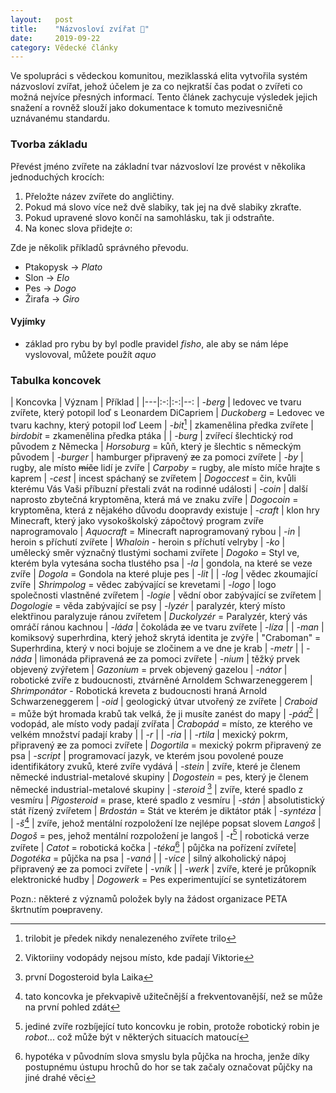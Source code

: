 ```yaml
---
layout:   post
title:    "Názvosloví zvířat 🐶"
date:     2019-09-22
category: Vědecké články
---
```

 
Ve spolupráci s vědeckou komunitou, meziklasská elita vytvořila systém názvosloví zvířat, jehož účelem je za co nejkratší čas podat o zvířeti co možná nejvíce přesných informací. Tento článek zachycuje výsledek jejich snažení a rovněž slouží jako dokumentace k tomuto mezivesničně uznávanému standardu.

### Tvorba základu
Převést jméno zvířete na základní tvar názvosloví lze provést v několika jednoduchých krocích:

1. Přeložte název zvířete do angličtiny.
2. Pokud má slovo více než dvě slabiky, tak jej na dvě slabiky zkraťte.
3. Pokud upravené slovo končí na samohlásku, tak ji odstraňte.
4. Na konec slova přidejte _o_:

Zde je několik příkladů správného převodu.

- Ptakopysk → _Plato_
- Slon → _Elo_
- Pes → _Dogo_
- Žirafa → _Giro_

#### Vyjímky
- základ pro rybu by byl podle pravidel _fisho_, ale aby se nám lépe vyslovoval, můžete použít _aquo_

### Tabulka koncovek

| Koncovka | Význam | Příklad |
|---|:-:|:-:|--:
| _-berg_			| ledovec ve tvaru zvířete, který potopil loď s Leonardem DiCapriem | _Duckoberg_ = Ledovec ve tvaru kachny, který potopil loď Leem
| _-bit_[^bit]			| zkamenělina předka zvířete | _birdobit_ = zkamenělina předka ptáka | 
| _-burg_			| zvířecí šlechtický rod původem z Německa | _Horsoburg_ = kůň, který je šlechtic s německým původem
| _-burger_ 			| hamburger připravený ~~ze~~ za pomoci zvířete
| _-by_				| rugby, ale místo ~~míče~~ lidí je zvíře | _Carpoby_ = rugby, ale místo míče hrajte s kaprem
| _-cest_			| incest spáchaný se zvířetem | _Dogoccest_ = čin, kvůli kterému Vás Vaši příbuzní přestali zvát na rodinné události 
| _-coin_			| další naprosto zbytečná kryptoměna, která má ve znaku zvíře | _Dogocoin_ = kryptoměna, která z nějakého důvodu doopravdy existuje
| _-craft_			| klon hry Minecraft, který jako vysokoškolský zápočtový program zvíře naprogramovalo | _Aquocraft_ = Minecraft naprogramovaný rybou
| _-in_				| heroin s příchutí zvířete | _Whaloin_ - heroin s příchutí velryby
| _-ko_				| umělecký směr význačný tlustými sochami zvířete | _Dogoko_ = Styl ve, kterém byla vytesána socha tlustého psa
| _-la_				| gondola, na které se veze zvíře | _Dogola_ = Gondola na které pluje pes
| _-lit_			|
| _-log_			| vědec zkoumající zvíře | _Shrimpolog_ = vědec zabývající se krevetami
| _-logo_			| logo společnosti vlastněné zvířetem
| _-logie_			| vědní obor zabývající se zvířetem | _Dogologie_ = věda zabývající se psy
| _-lyzér_			| paralyzér, který místo elektřinou paralyzuje ránou zvířetem | _Duckolyzér_ = Paralyzér, který vás omráčí ránou kachnou
| _-láda_			| čokoláda ~~ze~~ ve tvaru zvířete
| _-líza_			|
| _-man_			| komiksový superhrdina, který jehož skrytá identita je zvýře | "Craboman" = Superhrdina, který v noci bojuje se zločinem a ve dne je krab 
| _-metr_			| 
| _-náda_			| limonáda připravená ~~ze~~ za pomoci zvířete
| _-nium_			| těžký prvek objevený zvýřetem | _Gazonium_ = prvek objevený gazelou
| _-nátor_			| robotické zvíře z budoucnosti, ztvárněné Arnoldem Schwarzeneggerem | _Shrimponátor_ - Robotická kreveta z budoucnosti hraná Arnold Schwarzeneggerem
| _-oid_			| geologický útvar utvořený ze zvířete | _Craboid_ = může být hromada krabů tak velká, že ji musíte zanést do mapy
| _-pád_[^pad]			| vodopád, ale místo vody padají zvířata | _Crabopád_ = místo, ze kterého ve velkém množství padají kraby | 
| _-r_				|
| _-ria_			|
| _-rtila_			| mexický pokrm, připravený ~~ze~~ za pomoci zvířete | _Dogortila_ = mexický pokrm připravený ze psa
| _-script_			| programovací jazyk, ve kterém jsou povolené pouze identifikátory zvuků, které zvíře vydává
| _-stein_			| zvíře, které je členem německé industrial-metalové skupiny | _Dogostein_ = pes, který je členem německé industrial-metalové skupiny
| _-steroid_ [^steroid] 	| zvíře, které spadlo z vesmíru | _Pigosteroid_ = prase, které spadlo z vesmíru
| _-stán_			| absolutistický stát řízený zvířetem | _Brdostán_ = Stát ve kterém je diktátor pták
| _-syntéza_			|
| _-š_[^s]			| zvíře, jehož mentální rozpoložení lze nejlépe popsat slovem *Langoš* | _Dogoš_ = pes, jehož mentální rozpoložení je langoš
| _-t_[^t]			| robotická verze zvířete | _Catot_ = robotická kočka
| _-téka_[^teka]		| půjčka na pořízení zvířete| _Dogotéka_ = půjčka na psa 
| _-vaná_			| 
| _-vice_			| silný alkoholický nápoj připravený ~~ze~~ za pomoci zvířete
| _-vník_			| 
| _-werk_			| zvíře, které je průkopník elektronické hudby | _Dogowerk_ = Pes experimentující se syntetizátorem

Pozn.: některé z významů položek byly na žádost organizace PETA škrtnutím po<del>u</del>praveny.

[^bit]: trilobit je předek nikdy nenalezeného zvířete trilo
[^pad]: Viktoriiny vodopády nejsou místo, kde padají Viktorie
[^steroid]: první Dogosteroid byla Laika
[^s]: tato koncovka je překvapivě užitečnější a frekventovanější, než se může na první pohled zdát
[^t]: jediné zvíře rozbíjející tuto koncovku je robin, protože robotický robin je _robot_... což může být v některých situacích matoucí
[^teka]: hypotéka v původním slova smyslu byla půjčka na hrocha, jenže díky postupnému ústupu hrochů do hor se tak začaly označovat půjčky na jiné drahé věci
